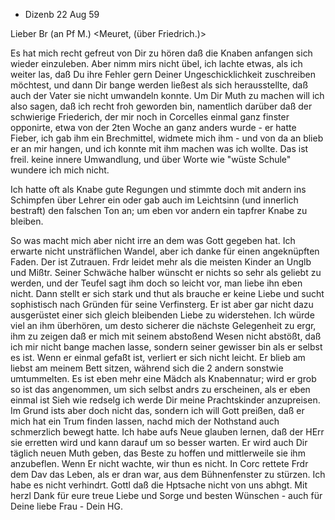 + Dizenb 22 Aug 59

Lieber Br (an Pf M.) <Meuret, (über Friedrich.)>

Es hat mich recht gefreut von Dir zu hören daß die Knaben anfangen sich wieder einzuleben. Aber nimm mirs nicht übel, ich lachte etwas, als ich weiter las, daß Du ihre Fehler gern Deiner Ungeschicklichkeit zuschreiben möchtest, und dann Dir bange werden ließest als sich herausstellte, daß auch der Vater sie nicht umwandeln konnte. Um Dir Muth zu machen will ich also sagen, daß ich recht froh geworden bin, namentlich darüber daß der schwierige Friederich, der mir noch in Corcelles einmal ganz finster opponirte, etwa von der 2ten Woche an ganz anders wurde - er hatte Fieber, ich gab ihm ein Brechmittel, widmete mich ihm - und von da an blieb er an mir hangen, und ich konnte mit ihm machen was ich wollte. Das ist freil. keine innere Umwandlung, und über Worte wie "wüste Schule" wundere ich mich nicht.

Ich hatte oft als Knabe gute Regungen und stimmte doch mit andern ins Schimpfen über Lehrer ein oder gab auch im Leichtsinn (und innerlich bestraft) den falschen Ton an; um eben vor andern ein tapfrer Knabe zu bleiben.

So was macht mich aber nicht irre an dem was Gott gegeben hat. Ich erwarte nicht unsträflichen Wandel, aber ich danke für einen angeknüpften Faden. Der ist Zutrauen. Frdr leidet mehr als die meisten Kinder an Unglb und Mißtr. Seiner Schwäche halber wünscht er nichts so sehr als geliebt zu werden, und der Teufel sagt ihm doch so leicht vor, man liebe ihn eben nicht. Dann stellt er sich stark und thut als brauche er keine Liebe und sucht sophistisch nach Gründen für seine Verfinsterg. Er ist aber gar nicht dazu ausgerüstet einer sich gleich bleibenden Liebe zu widerstehen. Ich würde viel an ihm überhören, um desto sicherer die nächste Gelegenheit zu ergr, ihm zu zeigen daß er mich mit seinem abstoßend Wesen nicht abstößt, daß ich mir nicht bange machen lasse, sondern seiner gewisser bin als er selbst es ist. Wenn er einmal gefaßt ist, verliert er sich nicht leicht. Er blieb am liebst am meinem Bett sitzen, während sich die 2 andern sonstwie umtummelten. Es ist eben mehr eine Mädch als Knabennatur; wird er grob so ist das angenommen, um sich selbst andrs zu erscheinen, als er eben einmal ist 
Sieh wie redselg ich werde Dir meine Prachtskinder anzupreisen. Im Grund ists aber doch nicht das, sondern ich will Gott preißen, daß er mich hat ein Trum finden lassen, nachd mich der Nothstand auch schmerzlich bewegt hatte. Ich habe aufs Neue glauben lernen, daß der HErr sie erretten wird und kann darauf um so besser warten. Er wird auch Dir täglich neuen Muth geben, das Beste zu hoffen und mittlerweile sie ihm anzubeflen. Wenn Er nicht wachte, wir thun es nicht. In Corc rettete Frdr dem Dav das Leben, als er dran war, aus dem Bühnenfenster zu stürzen. Ich habe es nicht verhindrt. Gottl daß die Hptsache nicht von uns abhgt. Mit herzl Dank für eure treue Liebe und Sorge und besten Wünschen - auch für Deine liebe Frau -  Dein HG.

